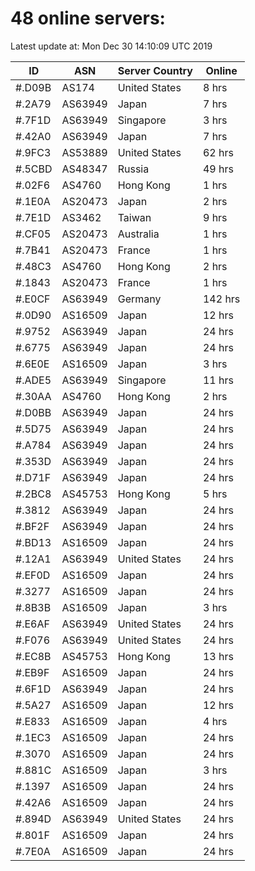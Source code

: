 # 48 online servers:

Latest update at: Mon Dec 30 14:10:09 UTC 2019

| ID | ASN | Server Country | Online |
| -- | --- | -------------- | ------ |
| #.D09B | AS174 | United States | 8 hrs |
| #.2A79 | AS63949 | Japan | 7 hrs |
| #.7F1D | AS63949 | Singapore | 3 hrs |
| #.42A0 | AS63949 | Japan | 7 hrs |
| #.9FC3 | AS53889 | United States | 62 hrs |
| #.5CBD | AS48347 | Russia | 49 hrs |
| #.02F6 | AS4760 | Hong Kong | 1 hrs |
| #.1E0A | AS20473 | Japan | 2 hrs |
| #.7E1D | AS3462 | Taiwan | 9 hrs |
| #.CF05 | AS20473 | Australia | 1 hrs |
| #.7B41 | AS20473 | France | 1 hrs |
| #.48C3 | AS4760 | Hong Kong | 2 hrs |
| #.1843 | AS20473 | France | 1 hrs |
| #.E0CF | AS63949 | Germany | 142 hrs |
| #.0D90 | AS16509 | Japan | 12 hrs |
| #.9752 | AS63949 | Japan | 24 hrs |
| #.6775 | AS63949 | Japan | 24 hrs |
| #.6E0E | AS16509 | Japan | 3 hrs |
| #.ADE5 | AS63949 | Singapore | 11 hrs |
| #.30AA | AS4760 | Hong Kong | 2 hrs |
| #.D0BB | AS63949 | Japan | 24 hrs |
| #.5D75 | AS63949 | Japan | 24 hrs |
| #.A784 | AS63949 | Japan | 24 hrs |
| #.353D | AS63949 | Japan | 24 hrs |
| #.D71F | AS63949 | Japan | 24 hrs |
| #.2BC8 | AS45753 | Hong Kong | 5 hrs |
| #.3812 | AS63949 | Japan | 24 hrs |
| #.BF2F | AS63949 | Japan | 24 hrs |
| #.BD13 | AS16509 | Japan | 24 hrs |
| #.12A1 | AS63949 | United States | 24 hrs |
| #.EF0D | AS16509 | Japan | 24 hrs |
| #.3277 | AS16509 | Japan | 24 hrs |
| #.8B3B | AS16509 | Japan | 3 hrs |
| #.E6AF | AS63949 | United States | 24 hrs |
| #.F076 | AS63949 | United States | 24 hrs |
| #.EC8B | AS45753 | Hong Kong | 13 hrs |
| #.EB9F | AS16509 | Japan | 24 hrs |
| #.6F1D | AS63949 | Japan | 24 hrs |
| #.5A27 | AS16509 | Japan | 12 hrs |
| #.E833 | AS16509 | Japan | 4 hrs |
| #.1EC3 | AS16509 | Japan | 24 hrs |
| #.3070 | AS16509 | Japan | 24 hrs |
| #.881C | AS16509 | Japan | 3 hrs |
| #.1397 | AS16509 | Japan | 24 hrs |
| #.42A6 | AS16509 | Japan | 24 hrs |
| #.894D | AS63949 | United States | 24 hrs |
| #.801F | AS16509 | Japan | 24 hrs |
| #.7E0A | AS16509 | Japan | 24 hrs |

